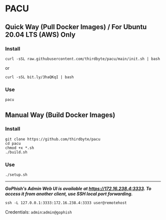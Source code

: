 # PACU

## Quick Way (Pull Docker Images) / For Ubuntu 20.04 LTS (AWS) Only

### Install

```
curl -sSL raw.githubusercontent.com/thirdbyte/pacu/main/init.sh | bash
```

or

```
curl -sSL bit.ly/3haQKqI | bash
```

### Use
```
pacu
```

## Manual Way (Build Docker Images)

### Install
```
git clone https://github.com/thirdbyte/pacu
cd pacu
chmod +x *.sh
./build.sh
```

### Use
```
./setup.sh
```

---

***GoPhish's Admin Web UI is available at https://172.16.238.4:3333. To access it from another client, use SSH local port forwarding.***
```
ssh -L 127.0.0.1:3333:172.16.238.4:3333 user@remotehost
```

Credentials: `admin`:`admin@gophish`
